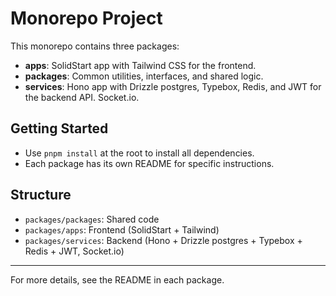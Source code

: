 # Monorepo Project

This monorepo contains three packages:

- **apps**: SolidStart app with Tailwind CSS for the frontend.
- **packages**: Common utilities, interfaces, and shared logic.
- **services**: Hono app with Drizzle postgres, Typebox, Redis, and JWT for the backend API. Socket.io.

## Getting Started

- Use `pnpm install` at the root to install all dependencies.
- Each package has its own README for specific instructions.

## Structure

- `packages/packages`: Shared code
- `packages/apps`: Frontend (SolidStart + Tailwind)
- `packages/services`: Backend (Hono + Drizzle postgres + Typebox + Redis + JWT, Socket.io)

---

For more details, see the README in each package.
